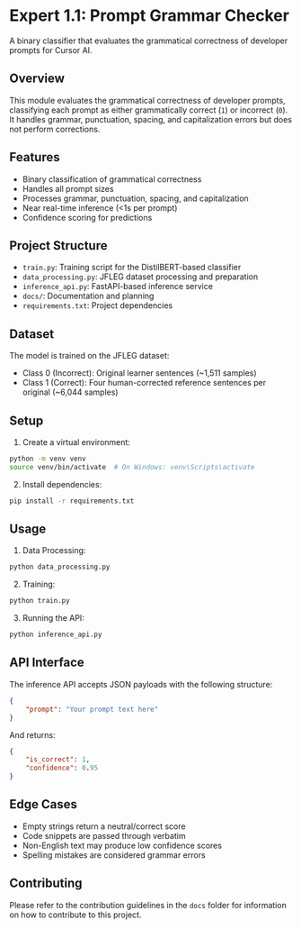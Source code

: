# Expert 1.1: Prompt Grammar Checker

A binary classifier that evaluates the grammatical correctness of developer prompts for Cursor AI.

## Overview

This module evaluates the grammatical correctness of developer prompts, classifying each prompt as either grammatically correct (`1`) or incorrect (`0`). It handles grammar, punctuation, spacing, and capitalization errors but does not perform corrections.

## Features

- Binary classification of grammatical correctness
- Handles all prompt sizes
- Processes grammar, punctuation, spacing, and capitalization
- Near real-time inference (<1s per prompt)
- Confidence scoring for predictions

## Project Structure

- `train.py`: Training script for the DistilBERT-based classifier
- `data_processing.py`: JFLEG dataset processing and preparation
- `inference_api.py`: FastAPI-based inference service
- `docs/`: Documentation and planning
- `requirements.txt`: Project dependencies

## Dataset

The model is trained on the JFLEG dataset:
- Class 0 (Incorrect): Original learner sentences (~1,511 samples)
- Class 1 (Correct): Four human-corrected reference sentences per original (~6,044 samples)

## Setup

1. Create a virtual environment:
```bash
python -m venv venv
source venv/bin/activate  # On Windows: venv\Scripts\activate
```

2. Install dependencies:
```bash
pip install -r requirements.txt
```

## Usage

1. Data Processing:
```bash
python data_processing.py
```

2. Training:
```bash
python train.py
```

3. Running the API:
```bash
python inference_api.py
```

## API Interface

The inference API accepts JSON payloads with the following structure:
```json
{
    "prompt": "Your prompt text here"
}
```

And returns:
```json
{
    "is_correct": 1,
    "confidence": 0.95
}
```

## Edge Cases

- Empty strings return a neutral/correct score
- Code snippets are passed through verbatim
- Non-English text may produce low confidence scores
- Spelling mistakes are considered grammar errors

## Contributing

Please refer to the contribution guidelines in the `docs` folder for information on how to contribute to this project. 